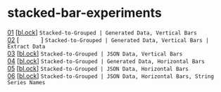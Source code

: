 # stacked-bar-experiments  

[01](01) [[bl.ock](https://bl.ocks.org/micahstubbs/4fdc7025a6edc6f35f0423c18e78aa05)] `Stacked-to-Grouped | Generated Data, Vertical Bars`  
[02](02) [`       `] `Stacked-to-Grouped | Generated Data, Vertical Bars | Extract Data`  
[03](03) [[bl.ock](https://bl.ocks.org/micahstubbs/c71d79c0ee2a1f73827c32f3a2972181)] `Stacked-to-Grouped | JSON Data, Vertical Bars`  
[04](04) [[bl.ock](https://bl.ocks.org/micahstubbs/179bacf6b1643be54626783b14dfcd58)] `Stacked-to-Grouped | Generated Data, Horizontal Bars`  
[05](05) [[bl.ock](https://bl.ocks.org/micahstubbs/501e578009b75738910e47b86b493168)] `Stacked-to-Grouped | JSON Data, Horizontal Bars`  
[06](06) [[bl.ock](https://bl.ocks.org/micahstubbs/02f882c439e931c50e26be8dc403a775)] `Stacked-to-Grouped | JSON Data, Horizontal Bars, String Series Names`  
